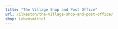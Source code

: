 ```yaml
---
title: "The Village Shop and Post Office"
url: /ilkeston/the-village-shop-and-post-office/
shop: Lebensmittel
---
```

